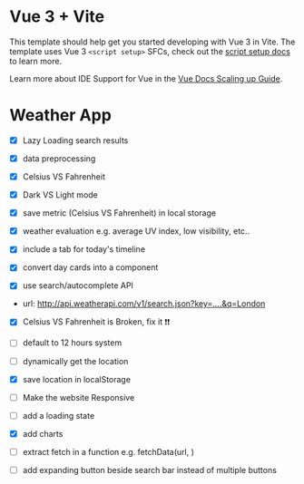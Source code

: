 # Vue 3 + Vite

This template should help get you started developing with Vue 3 in Vite. The template uses Vue 3 `<script setup>` SFCs, check out the [script setup docs](https://v3.vuejs.org/api/sfc-script-setup.html#sfc-script-setup) to learn more.

Learn more about IDE Support for Vue in the [Vue Docs Scaling up Guide](https://vuejs.org/guide/scaling-up/tooling.html#ide-support).

# Weather App
- [X] Lazy Loading search results
- [X] data preprocessing
- [X] Celsius VS Fahrenheit
- [X] Dark VS Light mode
- [X] save metric (Celsius VS Fahrenheit) in local storage
- [X] weather evaluation e.g. average UV index, low visibility, etc..

- [X] include a tab for today's timeline
- [X] convert day cards into a component

- [X] use search/autocomplete API
- url: http://api.weatherapi.com/v1/search.json?key=....&q=London
- [X] Celsius VS Fahrenheit is Broken, fix it ❗❗

- [ ] default to 12 hours system

- [ ] dynamically get the location
- [X] save location in localStorage

- [ ] Make the website Responsive
- [ ] add a loading state
- [X] add charts
- [ ] extract fetch in a function e.g. fetchData(url, )

- [ ] add expanding button beside search bar instead of multiple buttons